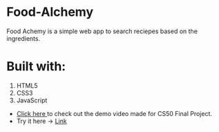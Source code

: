 # Food-Alchemy

Food Achemy is a simple web app to search reciepes based on the ingredients.

# Built with:
1. HTML5
2. CSS3
3. JavaScript

- [Click here ](https://www.youtube.com/watch?v=tuv_FhPsLds)  to check out the demo video made for CS50 Final Project.
- Try it here -> [Link](https://food-alchemy.dineshkumark.repl.co/)
 
